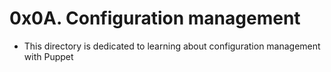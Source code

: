 # 0x0A. Configuration management
- This directory is dedicated to learning about configuration management with Puppet
